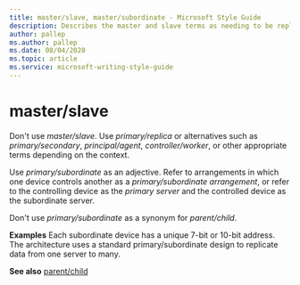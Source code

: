 ```yaml
---
title: master/slave, master/subordinate - Microsoft Style Guide
description: Describes the master and slave terms as needing to be replaced by the primary and secondary, principal and agent, controller and worker terms in content.
author: pallep
ms.author: pallep
ms.date: 08/04/2020
ms.topic: article
ms.service: microsoft-writing-style-guide
---
```


# master/slave

Don't use *master/slave*. Use *primary/replica* or alternatives such as *primary/secondary*, *principal/agent*, *controller/worker*, or other appropriate terms depending on the context. 

Use *primary/subordinate* as an adjective. Refer to arrangements in which one device controls another as a *primary/subordinate arrangement*, or refer to the controlling device as the *primary server* and the controlled device as the subordinate server. 

Don't use *primary/subordinate* as a synonym for *parent/child*. 

**Examples**
Each subordinate device has a unique 7-bit or 10-bit address.
The architecture uses a standard primary/subordinate design to replicate data from one server to many. 

**See also** [parent/child](~/a-z-word-list-term-collections/p/parent-child.md)
